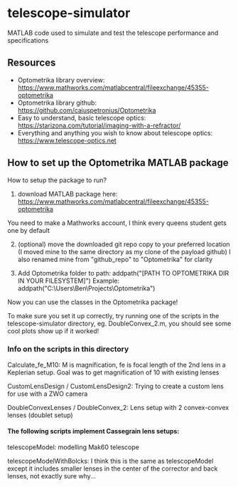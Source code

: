 # telescope-simulator
MATLAB code used to simulate and test the telescope performance and specifications

## Resources
* Optometrika library overview: https://www.mathworks.com/matlabcentral/fileexchange/45355-optometrika
* Optometrika library github: https://github.com/caiuspetronius/Optometrika
* Easy to understand, basic telescope optics: https://starizona.com/tutorial/imaging-with-a-refractor/
* Everything and anything you wish to know about telescope optics: https://www.telescope-optics.net 


## How to set up the Optometrika MATLAB package
How to setup the package to run?
1. download MATLAB package here:
https://www.mathworks.com/matlabcentral/fileexchange/45355-optometrika

You need to make a Mathworks account, I think every queens student gets one by default

2. (optional) move the downloaded git repo copy to your preferred location (I moved mine
to the same directory as my clone of the payload github)
I also renamed mine from "github_repo" to "Optometrika" for clarity

3. Add Optometrika folder to path:
addpath("[PATH TO OPTOMETRIKA DIR IN YOUR FILESYSTEM]")
Example: addpath("C:\Users\Ben\Projects\Optometrika")

Now you can use the classes in the Optometrika package!

To make sure you set it up correctly, try running one of the scripts in the telescope-simulator directory, eg. DoubleConvex_2.m, you should see some cool plots show up if it worked!


### Info on the scripts in this directory
Calculate_fe_M10: M is magnification, fe is focal length of the 2nd lens in a Keplerian setup. 
Goal was to get magnification of 10 with existing lenses

CustomLensDesign / CustomLensDesign2: Trying to create a custom lens for use with a ZWO camera

DoubleConvexLenses / DoubleConvex_2: Lens setup with 2 convex-convex lenses (doublet setup)

#### The following scripts implement Cassegrain lens setups:

telescopeModel: modelling Mak60 telescope

telescopeModelWithBolcks: I think this is the same as telescopeModel except it includes smaller lenses in the center of the corrector and back lenses, not exactly sure why...